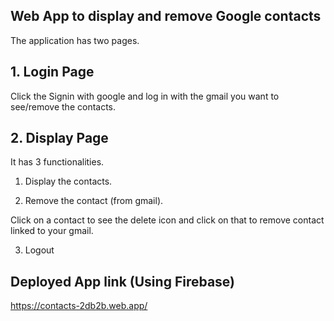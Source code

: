## Web App to display and remove Google contacts

The application has two pages.

## 1. Login Page

Click the Signin with google and log in with the gmail you want to see/remove the contacts.

## 2. Display Page

It has 3 functionalities.

1. Display the contacts.

2. Remove the contact (from gmail).

Click on a contact to see the delete icon and click on that to remove contact linked to your gmail.

3. Logout

## Deployed App link (Using Firebase)

https://contacts-2db2b.web.app/
